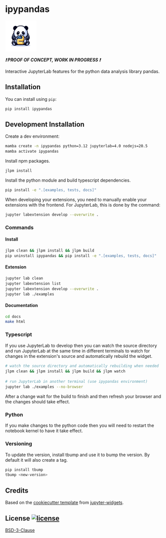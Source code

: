 
# ipypandas

<a href="https://github.com/tensorware/ipypandas">
    <img src="https://raw.githubusercontent.com/tensorware/ipypandas/main/docs/source/static/images/logo.png" width="100"/>
</a>

***❗ PROOF OF CONCEPT, WORK IN PROGRESS ❗***

Interactive JupyterLab features for the python data analysis library pandas.

## Installation
You can install using `pip`:
```bash
pip install ipypandas
```

## Development Installation
Create a dev environment:
```bash
mamba create -n ipypandas python=3.12 jupyterlab=4.0 nodejs=20.5
mamba activate ipypandas
```

Install npm packages.
```bash
jlpm install
```

Install the python module and build typescript dependencies.
```bash
pip install -e ".[examples, tests, docs]"
```

When developing your extensions, you need to manually enable your extensions with the frontend. For JupyterLab, this is done by the command:
```bash
jupyter labextension develop --overwrite .
```

### Commands

#### Install
```bash
jlpm clean && jlpm install && jlpm build
pip uninstall ipypandas && pip install -e ".[examples, tests, docs]"
```

#### Extension
```bash
jupyter lab clean
jupyter labextension list
jupyter labextension develop --overwrite .
jupyter lab ./examples
```

#### Documentation
```bash
cd docs
make html
```

### Typescript
If you use JupyterLab to develop then you can watch the source directory and run JupyterLab at the same time in different
terminals to watch for changes in the extension's source and automatically rebuild the widget.
```bash
# watch the source directory and automatically rebuilding when needed
jlpm clean && jlpm install && jlpm build && jlpm watch

# run JupyterLab in another terminal (use ipypandas environment)
jupyter lab ./examples --no-browser
```

After a change wait for the build to finish and then refresh your browser and the changes should take effect.

### Python
If you make changes to the python code then you will need to restart the notebook kernel to have it take effect.

### Versioning
To update the version, install tbump and use it to bump the version.
By default it will also create a tag.
```bash
pip install tbump
tbump <new-version>
```

## Credits
Based on the [cookiecutter template](https://github.com/jupyter-widgets/widget-ts-cookiecutter) from [jupyter-widgets](https://github.com/jupyter-widgets).

## License [![license](https://img.shields.io/github/license/tensorware/ipypandas)](#license-)
[BSD-3-Clause](https://github.com/tensorware/ipypandas/blob/main/LICENSE)
